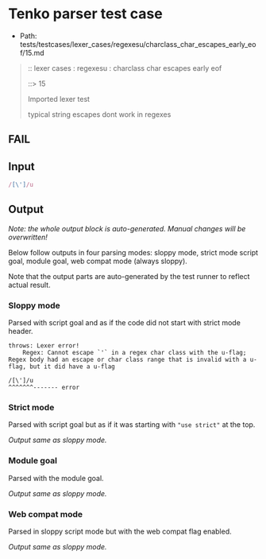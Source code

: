 # Tenko parser test case

- Path: tests/testcases/lexer_cases/regexesu/charclass_char_escapes_early_eof/15.md

> :: lexer cases : regexesu : charclass char escapes early eof
>
> ::> 15
>
> Imported lexer test
>
> typical string escapes dont work in regexes

## FAIL

## Input

`````js
/[\']/u
`````

## Output

_Note: the whole output block is auto-generated. Manual changes will be overwritten!_

Below follow outputs in four parsing modes: sloppy mode, strict mode script goal, module goal, web compat mode (always sloppy).

Note that the output parts are auto-generated by the test runner to reflect actual result.

### Sloppy mode

Parsed with script goal and as if the code did not start with strict mode header.

`````
throws: Lexer error!
    Regex: Cannot escape `'` in a regex char class with the u-flag; Regex body had an escape or char class range that is invalid with a u-flag, but it did have a u-flag

/[\']/u
^^^^^^^------- error
`````

### Strict mode

Parsed with script goal but as if it was starting with `"use strict"` at the top.

_Output same as sloppy mode._

### Module goal

Parsed with the module goal.

_Output same as sloppy mode._

### Web compat mode

Parsed in sloppy script mode but with the web compat flag enabled.

_Output same as sloppy mode._
